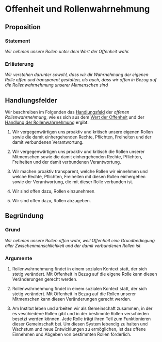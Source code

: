 <!---
   NAME - The NAME of this project is:
ethos

  FILE - The FILENAME of the current file is:
/v4a3.md

  CREATION - This project was CREATED on:
2017-01-28-16:15:00 UTC

  MODIFICATION - This project was last MODIFIED on:
2017-01-28-16:15:00 UTC

  VERSION - The current VERSION of this project is:
<git-commit-hash>-2017-01-28-16:15:00 UTC

  CREATOR(S) - This project was CREATED by:
Michael Czechowski, Martin Maga

  CONTACT - You can CONTACT the creator(s) or developer(s) of this project at:
E-Mail: mail@martinmaga.de

  COPYRIGHT - The COPYRIGHT holder of this project is:
COPYRIGHT (c) 2016 Martin Maga

  LICENSE - This project is LICENSED under the following license:
Martin Maga 2016 CC BY-SA 4.0 https://creativecommons.org

  SUBFILE – This is a SUBFILE! For more INFORMATION on this project go to:
/README.md
--->


# Offenheit und Rollenwahrnehmung
## Proposition
### Statement
*Wir nehmen unsere Rollen unter dem Wert der Offenheit wahr.*

### Erläuterung
*Wir verstehen darunter sowohl, dass wir dir Wahrnehmung der eigenen Rolle offen und transparent gestalten, als auch, dass wir offen in Bezug auf die Rollenwahrnehmung unserer Mitmenschen sind*

## Handlungsfelder
Wir beschreiben im Folgenden das [Handlungsfeld](../synopsis/overview.md) der *offenen Rollenwahrnehmung*, wie es sich aus dem [Wert der Offenheit](../values/v4_openness.md) und der [Handlung der Rollenwahrnehmung](../actions/a3_roles.md) ergibt.

1. Wir vergegenwärtigen uns proaktiv und kritisch unsere eigenen Rollen sowie die damit einhergehenden Rechte, Pflichten, Freiheiten und der damit verbundenen Verantwortung.

2. Wir vergegenwärtigen uns proaktiv und kritisch die Rollen unserer Mitmenschen sowie die damit einhergehenden Rechte, Pflichten, Freiheiten und der damit verbundenen Verantwortung.

3. Wir machen proaktiv transparent, welche Rollen wir einnehmen und welche Rechte, Pflichten, Freiheiten mit diesen Rollen einhergehen sowie der Verantwortung, die mit dieser Rolle verbunden ist.

4. Wir sind offen dazu, Rollen einzunehmen.

5. Wir sind offen dazu, Rollen abzugeben.

## Begründung
### Grund
*Wir nehmen unsere Rollen offen wahr, weil Offenheit eine Grundbedingung aller Zwischenmenschlichkeit und der damit verbundenen Rollen ist.*

### Argumente
1. Rollenwahrnehmung findet in einem sozialen Kontext statt, der sich stetig verändert. Mit Offenheit in Bezug auf die eigene Rolle kann diesen Veränderungen gerecht werden.

2. Rollenwahrnehmung findet in einem sozialen Kontext statt, der sich stetig verändert. Mit Offenheit in Bezug auf die Rollen unserer Mitmenschen kann diesen Veränderungen gerecht werden.

3. Am Institut leben und arbeiten wir als Gemeinschaft zusammen, in der es veschiedene Rollen gibt und in der bestimmte Rollen verschieden besetzt werden können. Jede Rolle trägt ihren Teil zum Funktionieren dieser Gemeinschaft bei. Um diesen System lebendig zu halten und Wachstum und neue Entwicklungen zu ermöglichen, ist das offene Einnehmen und Abgeben von bestimmten Rollen förderlich.
